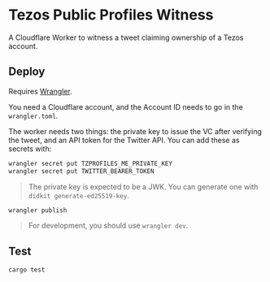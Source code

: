 # Tezos Public Profiles Witness

A Cloudflare Worker to witness a tweet claiming ownership of a Tezos account.

## Deploy

Requires [Wrangler](https://developers.cloudflare.com/workers/cli-wrangler/install-update#additional-installation-instructions).

You need a Cloudflare account, and the Account ID needs to go in 
the `wrangler.toml`.

The worker needs two things: the private key to issue the VC after verifying the
tweet, and an API token for the Twitter API. You can add these as secrets with:
```bash
wrangler secret put TZPROFILES_ME_PRIVATE_KEY
wrangler secret put TWITTER_BEARER_TOKEN
```
> The private key is expected to be a JWK. You can generate one with
> `didkit generate-ed25519-key`.

```bash
wrangler publish
```
> For development, you should use `wrangler dev`.

## Test
```bash
cargo test
```
